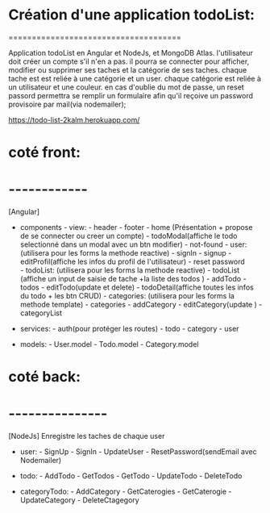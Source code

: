  # Création d'une application todoList:
=====================================

Application todoList en Angular et NodeJs, et MongoDB Atlas.
l'utilisateur doit créer un compte s'il n'en a pas.
il pourra se connecter pour afficher, modifier ou supprimer ses taches et la catégorie de ses taches.
chaque tache est est reliée à une catégorie et un user.
chaque catégorie est reliée à un utilisateur et une couleur.
en cas d'oublie du mot de passe, un reset passord permettra se remplir un formulaire afin qu'il reçoive un password provisoire par mail(via nodemailer); 

https://todo-list-2kalm.herokuapp.com/


# coté front: 
# ------------
[Angular]
- components
        - view:
                - header
                - footer
                - home (Présentation + propose de se connecter ou creer un compte)
                - todoModal(affiche le todo selectionné dans un modal avec un btn modifier)
                - not-found
        - user:(utilisera pour les forms la methode reactive)
                - signIn
                - signup
                - editProfil(affiche les infos du profil de l'utilisateur)
                - reset password                 
        - todoList: (utilisera pour les forms la methode reactive)
                - todoList (affiche un input de saisie de tache +la liste des todos )
                - addTodo
                - todos
                - editTodo(update et delete)
                - todoDetail(affiche toutes les infos du todo + les btn CRUD)
        - categories: (utilisera pour les forms la methode template)
                - categories
                - addCategory
                - editCategory(update ) 
                - categoryList       
- services:
        - auth(pour protéger les routes)
        - todo
        - category
        - user

- models: 
        - User.model
        - Todo.model
        - Category.model


    
# coté back:
# ---------------
[NodeJs]
Enregistre les taches de chaque user
- user:  - SignUp
         - SignIn
         - UpdateUser
         - ResetPassword(sendEmail avec Nodemailer)

- todo:  - AddTodo
         - GetTodos 
         - GetTodo
         - UpdateTodo
         - DeleteTodo

- categoryTodo:
         - AddCategory
         - GetCaterogies
         - GetCaterogie
         - UpdateCategory
         - DeleteCtagegory
            
